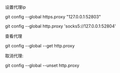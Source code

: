 设置代理ip

git config --global https.proxy "127.0.0.1:52803"

git config --global http.proxy 'socks5://127.0.0.1:52804'



查看代理

git config --global --get http.proxy



取消代理:

git config --global --unset http.proxy

